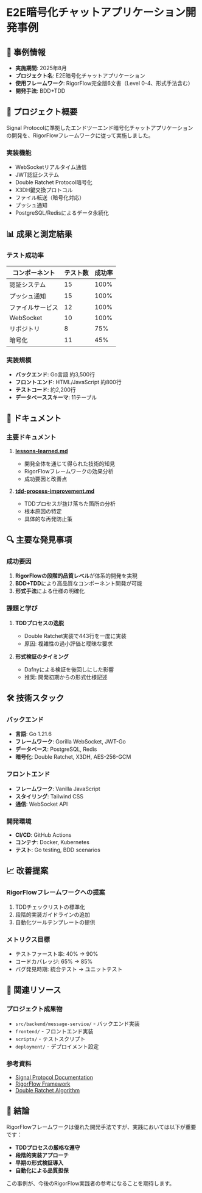 # E2E暗号化チャットアプリケーション開発事例

## 📅 事例情報
- **実施期間**: 2025年8月
- **プロジェクト名**: E2E暗号化チャットアプリケーション
- **使用フレームワーク**: RigorFlow完全版6文書（Level 0-4、形式手法含む）
- **開発手法**: BDD+TDD

## 🎯 プロジェクト概要

Signal Protocolに準拠したエンドツーエンド暗号化チャットアプリケーションの開発を、RigorFlowフレームワークに従って実施しました。

### 実装機能
- WebSocketリアルタイム通信
- JWT認証システム
- Double Ratchet Protocol暗号化
- X3DH鍵交換プロトコル
- ファイル転送（暗号化対応）
- プッシュ通知
- PostgreSQL/Redisによるデータ永続化

## 📊 成果と測定結果

### テスト成功率
| コンポーネント | テスト数 | 成功率 |
|---------------|---------|--------|
| 認証システム | 15 | 100% |
| プッシュ通知 | 15 | 100% |
| ファイルサービス | 12 | 100% |
| WebSocket | 10 | 100% |
| リポジトリ | 8 | 75% |
| 暗号化 | 11 | 45% |

### 実装規模
- **バックエンド**: Go言語 約3,500行
- **フロントエンド**: HTML/JavaScript 約800行
- **テストコード**: 約2,200行
- **データベーススキーマ**: 11テーブル

## 📝 ドキュメント

### 主要ドキュメント
1. **[lessons-learned.md](./lessons-learned.md)**
   - 開発全体を通じて得られた技術的知見
   - RigorFlowフレームワークの効果分析
   - 成功要因と改善点

2. **[tdd-process-improvement.md](./tdd-process-improvement.md)**
   - TDDプロセスが抜け落ちた箇所の分析
   - 根本原因の特定
   - 具体的な再発防止策

## 🔍 主要な発見事項

### 成功要因
1. **RigorFlowの段階的品質レベル**が体系的開発を実現
2. **BDD+TDD**により高品質なコンポーネント開発が可能
3. **形式手法**による仕様の明確化

### 課題と学び
1. **TDDプロセスの逸脱**
   - Double Ratchet実装で443行を一度に実装
   - 原因: 複雑性の過小評価と曖昧な要求

2. **形式検証のタイミング**
   - Dafnyによる検証を後回しにした影響
   - 推奨: 開発初期からの形式仕様記述

## 🛠️ 技術スタック

### バックエンド
- **言語**: Go 1.21.6
- **フレームワーク**: Gorilla WebSocket, JWT-Go
- **データベース**: PostgreSQL, Redis
- **暗号化**: Double Ratchet, X3DH, AES-256-GCM

### フロントエンド
- **フレームワーク**: Vanilla JavaScript
- **スタイリング**: Tailwind CSS
- **通信**: WebSocket API

### 開発環境
- **CI/CD**: GitHub Actions
- **コンテナ**: Docker, Kubernetes
- **テスト**: Go testing, BDD scenarios

## 📈 改善提案

### RigorFlowフレームワークへの提案
1. TDDチェックリストの標準化
2. 段階的実装ガイドラインの追加
3. 自動化ツールテンプレートの提供

### メトリクス目標
- テストファースト率: 40% → 90%
- コードカバレッジ: 65% → 85%
- バグ発見時期: 統合テスト → ユニットテスト

## 🔗 関連リソース

### プロジェクト成果物
- `src/backend/message-service/` - バックエンド実装
- `frontend/` - フロントエンド実装
- `scripts/` - テストスクリプト
- `deployment/` - デプロイメント設定

### 参考資料
- [Signal Protocol Documentation](https://signal.org/docs/)
- [RigorFlow Framework](https://github.com/itdojp/RigorFlow)
- [Double Ratchet Algorithm](https://signal.org/docs/specifications/doubleratchet/)

## 📌 結論

RigorFlowフレームワークは優れた開発手法ですが、実践においては以下が重要です：
- **TDDプロセスの厳格な遵守**
- **段階的実装アプローチ**
- **早期の形式検証導入**
- **自動化による品質担保**

この事例が、今後のRigorFlow実践者の参考になることを期待します。